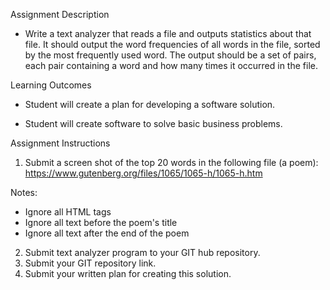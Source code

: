 Assignment Description
- Write a text analyzer that reads a file and outputs statistics about that file. It should output the word frequencies of all words in the file, sorted by the most frequently used word. The output should be a set of pairs, each pair containing a word and how many times it occurred in the file.

Learning Outcomes
- Student will create a plan for developing a software solution.

- Student will create software to solve basic business problems.

Assignment Instructions
1. Submit a screen shot of the top 20 words in the following file (a poem): https://www.gutenberg.org/files/1065/1065-h/1065-h.htm
  
  Notes:
  - Ignore all HTML tags
  - Ignore all text before the poem's title
  - Ignore all text after the end of the poem
  
2. Submit text analyzer program to your GIT hub repository.
3. Submit your GIT repository link.
4. Submit your written plan for creating this solution.
